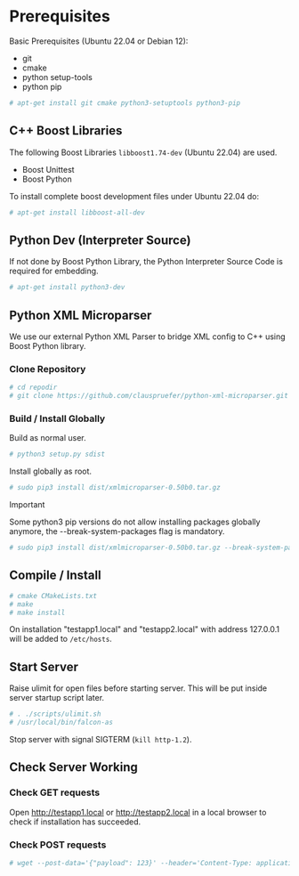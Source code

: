 # Prerequisites

Basic Prerequisites (Ubuntu 22.04 or Debian 12):
- git
- cmake
- python setup-tools
- python pip

```bash
# apt-get install git cmake python3-setuptools python3-pip
```

## C++ Boost Libraries

The following Boost Libraries ```libboost1.74-dev``` (Ubuntu 22.04) are used. 

- Boost Unittest
- Boost Python

To install complete boost development files under Ubuntu 22.04 do:

```bash
# apt-get install libboost-all-dev
```

## Python Dev (Interpreter Source)

If not done by Boost Python Library, the Python Interpreter Source Code is required for embedding. 

```bash
# apt-get install python3-dev
```

## Python XML Microparser

We use our external Python XML Parser to bridge XML config to C++ using Boost Python library.

### Clone Repository

```bash
# cd repodir
# git clone https://github.com/clauspruefer/python-xml-microparser.git
```

### Build / Install Globally

Build as normal user.

```bash
# python3 setup.py sdist
```

Install globally as root.

```bash
# sudo pip3 install dist/xmlmicroparser-0.50b0.tar.gz
```

>[!IMPORTANT]  
> Some python3 pip versions do not allow installing packages globally anymore, the --break-system-packages flag is mandatory.

```bash
# sudo pip3 install dist/xmlmicroparser-0.50b0.tar.gz --break-system-packages
```

## Compile / Install

```bash
# cmake CMakeLists.txt
# make
# make install
```

On installation "testapp1.local" and "testapp2.local" with address 127.0.0.1 will
be added to ```/etc/hosts```.

## Start Server

Raise ulimit for open files before starting server. This will be put inside server startup
script later.

```bash
# . ./scripts/ulimit.sh
# /usr/local/bin/falcon-as
```

Stop server with signal SIGTERM (```kill http-1.2```).


## Check Server Working

### Check GET requests

Open http://testapp1.local or http://testapp2.local in a local browser to check if
installation has succeeded.

### Check POST requests

```bash
# wget --post-data='{"payload": 123}' --header='Content-Type: application/json' http://testapp1.local/python/test
```
